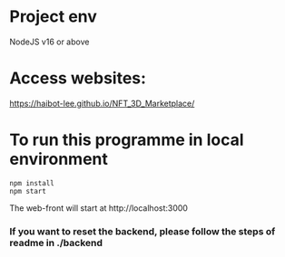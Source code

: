 # Project env
NodeJS v16 or above

# Access websites: 
https://haibot-lee.github.io/NFT_3D_Marketplace/

# To run this programme in local environment
    npm install
    npm start
The web-front will start at http://localhost:3000

### If you want to reset the backend, please follow the steps of readme in ./backend